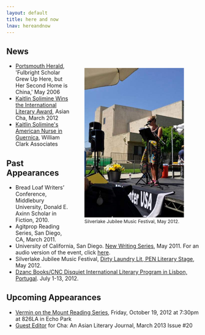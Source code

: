 ```yaml
---
layout: default
title: here and now
lnav: hereandnow
---
```


## News

<figure style="float: right;margin-left: 32px;" class="vh600 clearfix">
  <img src="/images/silverlake.jpg" alt="Silverlake Jubilee Festival" style="width: 260px;" />
  <figcaption style="font-size: 12px;">Silverlake Jubilee Music Festival, May 2012.</figcaption>
</figure>

* [Portsmouth Herald]( http://www.seacoastonline.com/apps/pbcs.dll/article?AID=/20060514/NEWS/305149986), 'Fulbright Scholar Grew Up Here, but Her Second Home is China,' May 2006 
* [Kaitlin Solimine Wins the International Literary Award]( http://asiancha.blogspot.com/2012/03/kaitlin-solimine-wins-international.html), Asian Cha, March 2012 
* [Kaitlin Solimine's American Nurse in Guernica](http://williamclarkassociates.blogspot.com/2012/07/read-kaitlin-solimines-american-nurse.html), William Clark Associates

## Past Appearances

* Bread Loaf Writers’ Conference, Middlebury University, Donald E. Axinn Scholar in Fiction, 2010.
* Agitprop Reading Series, San Diego, CA, March 2011.
* University of California, San Diego. [New Writing Series]( http://gradlife.ucsd.edu/2011/05/ucsds-new-writing-series-reading-from-courtney-kilian-john-pluecker-and-kaitline-solimine-518/), May 2011. For an audio version of the event, click [here]( http://libraries.ucsd.edu/speccoll/podcasts/newwritingseries/spd-48.mp3).
* Silverlake Jubilee Music Festival, [Dirty Laundry Lit, PEN Literary Stage]( http://www.dirtylaundrylit.com/events.php#), May 2012.
* [Dzanc Books/CNC Disquiet International Literary Program in Lisbon, Portugal]( http://disquietinternational.org/). July 1-13, 2012.

## Upcoming Appearances

* [Vermin on the Mount Reading Series](http://www.vermin.blogs.com/), Friday, October 19, 2012 at 7:30pm at 826LA in Echo Park
* [Guest Editor](http://asiancha.blogspot.co.uk/2012/09/cha-call-for-submissions-issue-20-march.html) for Cha: An Asian Literary Journal, March 2013 Issue #20

<br clear="all" />